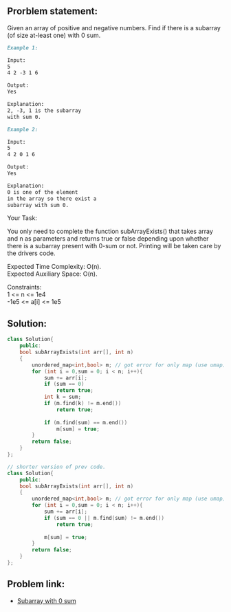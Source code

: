## Prorblem statement:
Given an array of positive and negative numbers. Find if there is a subarray (of size at-least one) with 0 sum.
```markdown
Example 1:

Input:
5
4 2 -3 1 6

Output: 
Yes

Explanation: 
2, -3, 1 is the subarray 
with sum 0.
```

```markdown
Example 2:

Input:
5
4 2 0 1 6

Output: 
Yes

Explanation: 
0 is one of the element 
in the array so there exist a 
subarray with sum 0.
```
Your Task:

You only need to complete the function subArrayExists() that takes array and n as parameters and returns true or false depending upon whether there is a subarray present with 0-sum or not. Printing will be taken care by the drivers code.

Expected Time Complexity: O(n).</br>
Expected Auxiliary Space: O(n).

Constraints: </br>
1 <= n <= 1e4 </br>
-1e5 <= a[i] <= 1e5

## Solution:
```c++
class Solution{
    public:
    bool subArrayExists(int arr[], int n)
    {
        unordered_map<int,bool> m; // got error for only map (use umap).gives 0(1)
        for (int i = 0,sum = 0; i < n; i++){
            sum += arr[i];
            if (sum == 0)
                return true;
            int k = sum;
            if (m.find(k) != m.end())
                return true;
                
            if (m.find(sum) == m.end())
                m[sum] = true;
        }
        return false;
    }
};
```

```c++
// shorter version of prev code.
class Solution{
    public:
    bool subArrayExists(int arr[], int n)
    {
        unordered_map<int,bool> m; // got error for only map (use umap).gives 0(1)
        for (int i = 0,sum = 0; i < n; i++){
            sum += arr[i];
            if (sum == 0 || m.find(sum) != m.end())
                return true;
                
            m[sum] = true;
        }
        return false;
    }
};
```
## Problem link:
- [Subarray with 0 sum](https://practice.geeksforgeeks.org/problems/subarray-with-0-sum-1587115621/1)